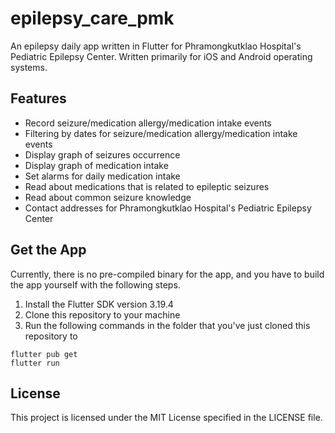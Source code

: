 # epilepsy_care_pmk

An epilepsy daily app written in Flutter for Phramongkutklao Hospital's Pediatric Epilepsy Center. Written primarily for iOS and Android operating systems.

## Features
- Record seizure/medication allergy/medication intake events
- Filtering by dates for seizure/medication allergy/medication intake events
- Display graph of seizures occurrence
- Display graph of medication intake
- Set alarms for daily medication intake
- Read about medications that is related to epileptic seizures
- Read about common seizure knowledge
- Contact addresses for Phramongkutklao Hospital's Pediatric Epilepsy Center

## Get the App
Currently, there is no pre-compiled binary for the app, and you have to build the app yourself with the following steps.
1. Install the Flutter SDK version 3.19.4
2. Clone this repository to your machine
3. Run the following commands in the folder that you've just cloned this repository to
```
flutter pub get
flutter run
```

## License
This project is licensed under the MIT License specified in the LICENSE file.
